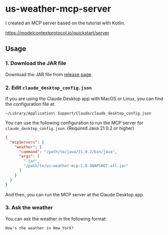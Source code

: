 # us-weather-mcp-server

I created an MCP server based on the tutorial with Kotlin.

https://modelcontextprotocol.io/quickstart/server

## Usage

### 1. Download the JAR file

Download the JAR file from [release page](https://github.com/yukinissie/us-weather-mcp/releases).

### 2. Edit `claude_desktop_config.json`

If you are using the Claude Desktop app with MacOS or Linux, you can find the configuration file at:

`~/Library/Application\ Support/Claude/claude_desktop_config.json`

You can use the following configuration to run the MCP server for `claude_desktop_config.json`. (Required Java 21.0.2 or
higher)

```json
{
  "mcpServers": {
    "weather": {
      "command": "/path/to/java/21.0.2/bin/java",
      "args": [
        "-jar",
        "/path/to/us-weather-mcp-1.0-SNAPSHOT-all.jar"
      ]
    }
  }
}
```

And then, you can run the MCP server at the Claude Desktop app.

### 3. Ask the weather

You can ask the weather in the following format:

```
How's the weather in New York?
```
